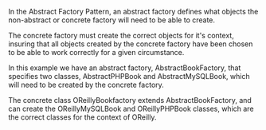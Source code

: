 In the Abstract Factory Pattern, an abstract factory defines what objects the non-abstract or concrete factory will need to be able to create. 

The concrete factory must create the correct objects for it's context, insuring that all objects created by the concrete factory have been chosen to be able to work correctly for a given circumstance. 

In this example we have an abstract factory, AbstractBookFactory, that specifies two classes, AbstractPHPBook and AbstractMySQLBook, which will need to be created by the concrete factory. 

The concrete class OReillyBookfactory extends AbstractBookFactory, and can create the OReillyMySQLBook and OReillyPHPBook classes, which are the correct classes for the context of OReilly.
